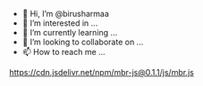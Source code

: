 - 👋 Hi, I’m @birusharmaa
- 👀 I’m interested in ...
- 🌱 I’m currently learning ...
- 💞️ I’m looking to collaborate on ...
- 📫 How to reach me ...

<!---
birusharmaa/birusharmaa is a ✨ special ✨ repository because its `README.md` (this file) appears on your GitHub profile.
You can click the Preview link to take a look at your changes.
--->

https://cdn.jsdelivr.net/npm/mbr-js@0.1.1/js/mbr.js
